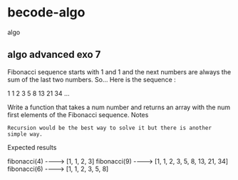 # becode-algo
 algo
 
 ## algo advanced exo 7

 Fibonacci sequence starts with 1 and 1 and the next numbers are always the sum of the last two numbers. So... Here is the sequence :

1 1 2 3 5 8 13 21 34 ...

Write a function that takes a num number and returns an array with the num first elements of the Fibonacci sequence.
Notes

    Recursion would be the best way to solve it but there is another simple way.

Expected results

fibonacci(4) ----> [1, 1, 2, 3]
fibonacci(9) ----> [1, 1, 2, 3, 5, 8, 13, 21, 34]
fibonacci(6) ----> [1, 1, 2, 3, 5, 8]

